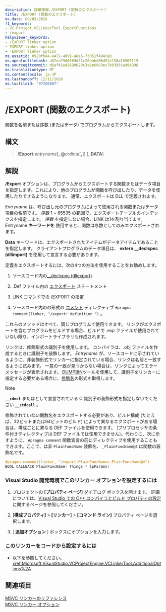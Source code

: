 ```yaml
---
description: 詳細情報:/EXPORT (関数のエクスポート)
title: /EXPORT (関数のエクスポート)
ms.date: 09/05/2018
f1_keywords:
- VC.Project.VCLinkerTool.ExportFunctions
- /export
helpviewer_keywords:
- /EXPORT linker option
- EXPORT linker option
- -EXPORT linker option
ms.assetid: 0920fb44-a472-4091-a8e6-73051f494ca0
ms.openlocfilehash: a52ea79d0569d31c26eabd06d51ef58a10567119
ms.sourcegitcommit: d6af41e42699628c3e2e6063ec7b03931a49a098
ms.translationtype: MT
ms.contentlocale: ja-JP
ms.lasthandoff: 12/11/2020
ms.locfileid: "97200807"
---
```

# <a name="export-exports-a-function"></a>/EXPORT (関数のエクスポート)

関数を名前または序数 (またはデータ) でプログラムからエクスポートします。

## <a name="syntax"></a>構文

> **/Export:**<em>entryname</em>[**, \@**<em>ordinal</em>[**,**]] [**, DATA**]

## <a name="remarks"></a>解説

**/Export** オプションは、プログラムからエクスポートする関数またはデータ項目を指定します。これにより、他のプログラムが関数を呼び出したり、データを使用したりできるようになります。 通常、エクスポートは DLL で定義されます。

*Entryname* は、呼び出し元のプログラムによって使用される関数またはデータ項目の名前です。 *序数* 1 ~ 65535 の範囲で、エクスポートテーブルのインデックスを指定します。 *序数* を指定しない場合、LINK は1を割り当てます。 Entryname **キーワードを** 使用すると、関数は序数としてのみエクスポートされます。

**Data** キーワードは、エクスポートされたアイテムがデータアイテムであることを指定します。 クライアントプログラムのデータ項目は、 **extern __declspec (dllimport)** を使用して宣言する必要があります。

定義をエクスポートするには、次の4つの方法を使用することをお勧めします。

1. ソースコード内の[__declspec (dllexport)](../../cpp/dllexport-dllimport.md)

1. .Def ファイル内の [エクスポート](exports.md) ステートメント

1. LINK コマンドでの /EXPORT の指定

1. ソースコード内のの形式の [コメント](../../preprocessor/comment-c-cpp.md) ディレクティブ `#pragma comment(linker, "/export: definition ")` 。

これらのメソッドはすべて、同じプログラムで使用できます。 リンクがエクスポートを含むプログラムをビルドする場合、ビルドで .exp ファイルが使用されていない限り、インポートライブラリも作成されます。

リンクは、修飾形式の識別子を使用します。 コンパイラは、.obj ファイルを作成するときに識別子を装飾します。 *Entryname* が、ソースコードに示されているように、非装飾形式でリンカーに指定されている場合、リンクは名前と一致するように試みます。 一意の一致が見つからない場合は、リンクによってエラーメッセージが表示されます。 [DUMPBIN](dumpbin-reference.md)ツールを使用して、識別子をリンカーに指定する必要がある場合に、[修飾名](decorated-names.md)の形式を取得します。

> [!NOTE]
> **`__cdecl`** またはとして宣言されている C 識別子の装飾形式を指定しないでください **`__stdcall`** 。

修飾されていない関数名をエクスポートする必要があり、ビルド構成 (たとえば、32ビットまたは64ビットのビルド) によって異なるエクスポートがある場合は、構成ごとに異なる DEF ファイルを使用できます。 (プリプロセッサの条件付きディレクティブは DEF ファイルでは使用できません)。代わりに、次に示すように、 `#pragma comment` 関数宣言の前にディレクティブを使用することもできます。ここで、は非 `PlainFuncName` 装飾名、 `_PlainFuncName@4` は関数の装飾名です。

```cpp
#pragma comment(linker, "/export:PlainFuncName=_PlainFuncName@4")
BOOL CALLBACK PlainFuncName( Things * lpParams)
```

### <a name="to-set-this-linker-option-in-the-visual-studio-development-environment"></a>Visual Studio 開発環境でこのリンカー オプションを設定するには

1. プロジェクトの **[プロパティ ページ]** ダイアログ ボックスを開きます。 詳細については、[Visual Studio での C++ コンパイラとビルド プロパティの設定](../working-with-project-properties.md)に関するページを参照してください。

1. **[構成プロパティ]**  >  **[リンカー]**  >  **[コマンド ライン]** プロパティ ページを選択します。

1. [ **追加オプション** ] ボックスにオプションを入力します。

### <a name="to-set-this-linker-option-programmatically"></a>このリンカーをコードから設定するには

- 以下を参照してください。<xref:Microsoft.VisualStudio.VCProjectEngine.VCLinkerTool.AdditionalOptions%2A>

## <a name="see-also"></a>関連項目

[MSVC リンカーのリファレンス](linking.md)<br/>
[MSVC リンカー オプション](linker-options.md)

